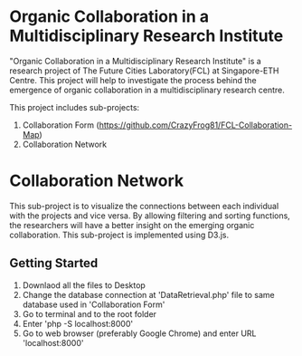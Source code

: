 # Organic Collaboration in a Multidisciplinary Research Institute

"Organic Collaboration in a Multidisciplinary Research Institute" is a research project of The Future Cities Laboratory(FCL) at Singapore-ETH Centre. This project will help to investigate the process behind the emergence of organic collaboration in a multidisciplinary research centre.

This project includes sub-projects: 
1. Collaboration Form (https://github.com/CrazyFrog81/FCL-Collaboration-Map)
2. Collaboration Network

# Collaboration Network

This sub-project is to visualize the connections between each individual with the projects and vice versa. By allowing filtering and sorting functions, the researchers will have a better insight on the emerging organic collaboration. This sub-project is implemented using D3.js.

## Getting Started

1. Downlaod all the files to Desktop
2. Change the database connection at 'DataRetrieval.php' file to same database used in 'Collaboration Form'
3. Go to terminal and to the root folder
4. Enter 'php -S localhost:8000'
5. Go to web browser (preferably Google Chrome) and enter URL 'localhost:8000'

